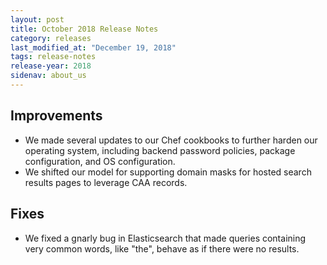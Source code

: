 ```yaml
---
layout: post
title: October 2018 Release Notes
category: releases
last_modified_at: "December 19, 2018"
tags: release-notes
release-year: 2018
sidenav: about_us
---
```


## Improvements
* We made several updates to our Chef cookbooks to further harden our operating system, including backend password policies, package configuration, and OS configuration.
* We shifted our model for supporting domain masks for hosted search results pages to leverage CAA records.

## Fixes
* We fixed a gnarly bug in Elasticsearch that made queries containing very common words, like "the", behave as if there were no results.
